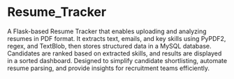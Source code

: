 # Resume_Tracker
A Flask-based Resume Tracker that enables uploading and analyzing resumes in PDF format. It extracts text, emails, and key skills using PyPDF2, regex, and TextBlob, then stores structured data in a MySQL database. Candidates are ranked based on extracted skills, and results are displayed in a sorted dashboard. Designed to simplify candidate shortlisting, automate resume parsing, and provide insights for recruitment teams efficiently.
